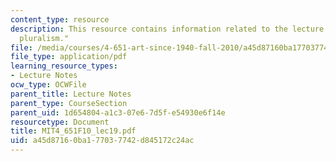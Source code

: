 ```yaml
---
content_type: resource
description: This resource contains information related to the lecture "seventies
  pluralism."
file: /media/courses/4-651-art-since-1940-fall-2010/a45d87160ba177037742d845172c24ac_MIT4_651F10_lec19.pdf
file_type: application/pdf
learning_resource_types:
- Lecture Notes
ocw_type: OCWFile
parent_title: Lecture Notes
parent_type: CourseSection
parent_uid: 1d654804-a1c3-07e6-7d5f-e54930e6f14e
resourcetype: Document
title: MIT4_651F10_lec19.pdf
uid: a45d8716-0ba1-7703-7742-d845172c24ac
---
```

